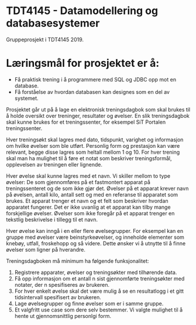 # TDT4145 - Datamodellering og databasesystemer 
Gruppeprosjekt i TDT4145 2019.

# Læringsmål for prosjektet er å:
- Få praktisk trening i å programmere med SQL og JDBC opp mot en database.
- Få forståelse av hvordan databasen kan designes som en del av systemet.

Prosjektet går ut på å lage en elektronisk treningsdagbok som skal brukes til å holde oversikt
over treninger, resultater og øvelser. En slik treningsdagbok skal kunne brukes for et
treningssenter, for eksempel SiT Portalen treningssenter.

Hver treningsøkt skal lagres med dato, tidspunkt, varighet og informasjon om hvilke øvelser
som ble utført. Personlig form og prestasjon kan være relevant, begge disse lagres som
heltall mellom 1 og 10. For hver trening skal man ha mulighet til å føre et notat som
beskriver treningsformål, opplevelsen av treningen eller lignende.

Hver øvelse skal kunne lagres med et navn. Vi skiller mellom to type øvelser: De som
gjennomføres på et fastmontert apparat på treningssenteret og de som ikke gjør det.
Øvelser på et apparat krever navn på øvelsen, antall kilo, antall sett og med en referanse til
apparatet som brukes. Et apparat trenger et navn og et felt som beskriver hvordan apparatet
fungerer. Det er ikke uvanlig at et apparat kan tilby mange forskjellige øvelser. Øvelser som
ikke foregår på et apparat trenger en tekstlig beskrivelse i tillegg til et navn.

Hver øvelse kan inngå i en eller flere øvelsegrupper. For eksempel kan en gruppe med
øvelser være beinstyrkeøvelser, og inneholde elementer som knebøy, utfall, froskehopp og
så videre. Dette ønsker vi å utnytte til å finne øvelser som ligner på hverandre.

Treningsdagboken må minimum ha følgende funksjonalitet:
1. Registrere apparater, øvelser og treningsøkter med tilhørende data.
2. Få opp informasjon om et antall n sist gjennomførte treningsøkter med notater, der n
spesifiseres av brukeren.
3. For hver enkelt øvelse skal det være mulig å se en resultatlogg i et gitt tidsintervall
spesifisert av brukeren.
4. Lage øvelsegrupper og finne øvelser som er i samme gruppe.
5. Et valgfritt use case som dere selv bestemmer. Vi valgte mulighet til å hente ut gjennomsnittlig personlgi form. 

